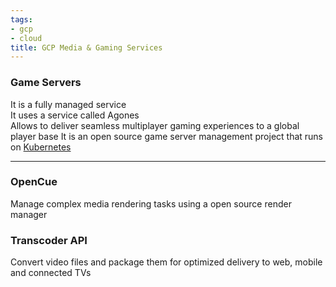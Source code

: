 ```yaml
---
tags:
- gcp
- cloud
title: GCP Media & Gaming Services
---
```


### Game Servers

It is a fully managed service  
It uses a service called Agones  
Allows to deliver seamless multiplayer gaming experiences to a global player base
It is an open source game server management project that runs on [Kubernetes](../../../software-engineering/devops/kubernetes/kubernetes.md)

---

### OpenCue

Manage complex media rendering tasks using a open source render manager

### Transcoder API

Convert video files and package them for optimized delivery to web, mobile and connected TVs